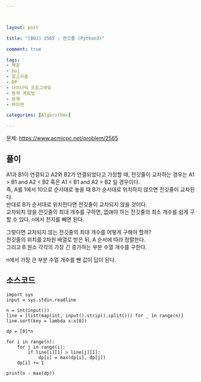 ```yaml
---



layout: post

title: "[BOJ] 2565 : 전깃줄 (Python3)"

comment: true

tags:
- 백준
- boj
- 알고리즘
- DP
- 다이나믹 프로그래밍
- 동적 계획법
- 문제
- 파이썬

categories: [Algorithms]

---
```



문제: https://www.acmicpc.net/problem/2565


## 풀이
A1과 B1이 연결되고 A2와 B2가 연결되었다고 가정할 때, 전깃줄이 교차하는 경우는 A1 > B1 and A2 < B2 혹은 A1 < B1 and A2 > B2 일 경우이다.  
즉, A를 1에서 10으로 순서대로 놓을 때 B가 순서대로 위치하지 않으면 전깃줄이 교차된다.  
반대로 B가 순서대로 위치한다면 전깃줄이 교차되지 않을 것이다.  
교차되지 않을 전깃줄의 최대 개수를 구하면, 없애야 하는 전깃줄의 최소 개수를 쉽게 구할 수 있다. n에서 전자를 빼면 된다.  
  
그렇다면 교차되지 않는 전깃줄의 최대 개수를 어떻게 구해야 할까?  
전깃줄의 위치를 2차원 배열로 받은 뒤, A 순서에 따라 정렬한다.  
그리고 B 원소 각각의 가장 긴 증가하는 부분 수열 개수를 구한다.  
  
n에서 가장 큰 부분 수열 개수를 뺀 값이 답이 된다. 


## 소스코드
```
import sys
input = sys.stdin.readline

n = int(input())
line = [list(map(int, input().strip().split())) for _ in range(n)]
line.sort(key = lambda x:x[0])

dp = [0]*n

for i in range(n):
    for j in range(i):
        if line[i][1] > line[j][1]:
            dp[i] = max(dp[i], dp[j])
    dp[i] += 1

print(n - max(dp))
```

